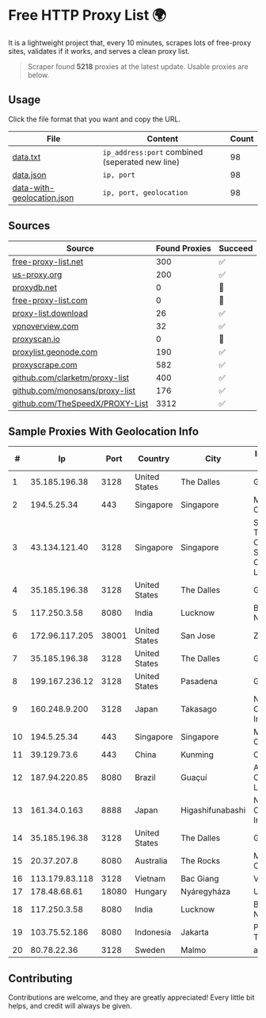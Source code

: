
# Free HTTP Proxy List 🌍

It is a lightweight project that, every 10 minutes, scrapes lots of free-proxy sites, validates if it works, and serves a clean proxy list.


> Scraper found **5218** proxies at the latest update. Usable proxies are below.

## Usage

Click the file format that you want and copy the URL.


|File|Content|Count|
|----|-------|-----|
|[data.txt](https://raw.githubusercontent.com/themiralay/Proxy-List-World/master/data.txt)|`ip_address:port` combined (seperated new line)|98|
|[data.json](https://raw.githubusercontent.com/themiralay/Proxy-List-World/master/data.json)|`ip, port`|98|
|[data-with-geolocation.json](https://raw.githubusercontent.com/themiralay/Proxy-List-World/master/data-with-geolocation.json)|`ip, port, geolocation`|98|

## Sources

|Source|Found Proxies|Succeed|
|------|-------------|-------|
|[free-proxy-list.net](https://free-proxy-list.net)|300|✅|
|[us-proxy.org](https://www.us-proxy.org)|200|✅|
|[proxydb.net](http://proxydb.net)|0|🚫|
|[free-proxy-list.com](https://free-proxy-list.com/?page=&port=&type%5B%5D=http&type%5B%5D=https&up_time=0&search=Search)|0|🚫|
|[proxy-list.download](https://www.proxy-list.download/HTTP)|26|✅|
|[vpnoverview.com](https://vpnoverview.com/privacy/anonymous-browsing/free-proxy-servers)|32|✅|
|[proxyscan.io](https://www.proxyscan.io)|0|🚫|
|[proxylist.geonode.com](https://proxylist.geonode.com/api/proxy-list?limit=300&page=1&sort_by=lastChecked&sort_type=desc&protocols=http,https)|190|✅|
|[proxyscrape.com](https://api.proxyscrape.com/v2/?request=displayproxies&protocol=http&timeout=10000&country=all&ssl=all&anonymity=all)|582|✅|
|[github.com/clarketm/proxy-list](https://raw.githubusercontent.com/clarketm/proxy-list/master/proxy-list-raw.txt)|400|✅|
|[github.com/monosans/proxy-list](https://raw.githubusercontent.com/monosans/proxy-list/main/proxies/http.txt)|176|✅|
|[github.com/TheSpeedX/PROXY-List](https://raw.githubusercontent.com/TheSpeedX/PROXY-List/master/http.txt)|3312|✅|


## Sample Proxies With Geolocation Info

|#|Ip|Port|Country|City|Internet Service Provider|
|-|--|----|-------|----|-------------------------|
|1|35.185.196.38|3128|United States|The Dalles|Google LLC|
|2|194.5.25.34|443|Singapore|Singapore|Mod Mission Critical LLC|
|3|43.134.121.40|3128|Singapore|Singapore|Shenzhen Tencent Computer Systems Company Limited|
|4|35.185.196.38|3128|United States|The Dalles|Google LLC|
|5|117.250.3.58|8080|India|Lucknow|Bharat Sanchar Nigam Ltd|
|6|172.96.117.205|38001|United States|San Jose|Zenlayer Inc|
|7|35.185.196.38|3128|United States|The Dalles|Google LLC|
|8|199.167.236.12|3128|United States|Pasadena|GLOBAL IT|
|9|160.248.9.200|3128|Japan|Takasago|NTT PC Communications, Inc.|
|10|194.5.25.34|443|Singapore|Singapore|Mod Mission Critical LLC|
|11|39.129.73.6|443|China|Kunming|China Mobile|
|12|187.94.220.85|8080|Brazil|Guaçuí|Acesse Comunica??o Ltda|
|13|161.34.0.163|8888|Japan|Higashifunabashi|NTT PC Communications, Inc.|
|14|35.185.196.38|3128|United States|The Dalles|Google LLC|
|15|20.37.207.8|8080|Australia|The Rocks|Microsoft Corporation|
|16|113.179.83.118|3128|Vietnam|Bac Giang|VNPT|
|17|178.48.68.61|18080|Hungary|Nyáregyháza|UPC|
|18|117.250.3.58|8080|India|Lucknow|Bharat Sanchar Nigam Ltd|
|19|103.75.52.186|8080|Indonesia|Jakarta|PT Quantum Tera Network|
|20|80.78.22.36|3128|Sweden|Malmo|ab stract|



## Contributing

Contributions are welcome, and they are greatly appreciated! Every
little bit helps, and credit will always be given.

